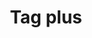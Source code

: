 ---
title: Tag plus
tags: ["tag", "plus", "add", "create", "expand", "increase", "extra"]
icon: tag-plus
svg: '<svg xmlns="http://www.w3.org/2000/svg" width="24" height="24" fill="none" viewBox="0 0 24 24" stroke-width="1.5" stroke-linecap="round" stroke-linejoin="round" stroke="currentColor"><path d="M4.472 5.5H14.77a2 2 0 0 1 1.396.568l5.35 5.216a1 1 0 0 1 0 1.432l-5.35 5.216a2 2 0 0 1-1.396.568H4.472c-.95 0-2.222-.541-2.222-1.625v-9.75C2.25 6.041 3.523 5.5 4.472 5.5ZM6 12h5M8.5 9.5v5"/></svg>'
---